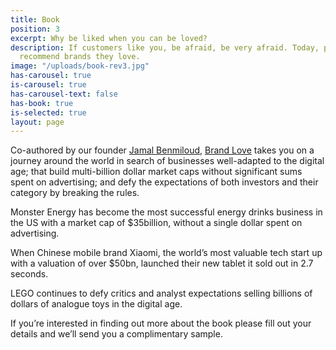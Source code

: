 ```yaml
---
title: Book
position: 3
excerpt: Why be liked when you can be loved?
description: If customers like you, be afraid, be very afraid. Today, people only
  recommend brands they love.
image: "/uploads/book-rev3.jpg"
has-carousel: true
is-carousel: true
has-carousel-text: false
has-book: true
is-selected: true
layout: page
---
```


Co-authored by our founder [Jamal Benmiloud](https://www.jamalbenmiloud.com/),  [Brand Love](https://www.amazon.co.uk/Brand-Love-Build-Worth-Talking/dp/1515201198/ref=sr_1_1?ie=UTF8&qid=1544006893&sr=8-1&keywords=brand\+love\+book)  takes you on a journey around the world in search of businesses well-adapted to the digital age; that build multi-billion dollar market caps without significant sums spent on advertising; and defy the expectations of both investors and their category by breaking the rules.

Monster Energy has become the most successful energy drinks business in the US with a market cap of $35billion, without a single dollar spent on advertising.

When Chinese mobile brand Xiaomi, the world’s most valuable tech start up with a valuation of over $50bn, launched their new tablet it sold out in 2.7 seconds.

LEGO continues to defy critics and analyst expectations selling billions of dollars of analogue toys in the digital age.

If you’re interested in finding out more about the book please fill out your details and we’ll send you a complimentary sample.